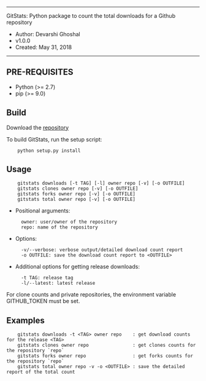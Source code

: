 ******************************************************************************
GitStats: Python package to count the total downloads for a Github repository

* Author: Devarshi Ghoshal    	                       		      
* v1.0.0
* Created: May 31, 2018
******************************************************************************



PRE-REQUISITES
--------------
* Python (>= 2.7)
* pip (>= 9.0)

Build
------
Download the [repository](https://github.com/dghoshal/gitstats/releases/download/v1.0.0/gitstats-1.0.0.zip)

To build GitStats, run the setup script:

        python setup.py install

Usage
-----

        gitstats downloads [-t TAG] [-l] owner repo [-v] [-o OUTFILE]
        gitstats clones owner repo [-v] [-o OUTFILE]
        gitstats forks owner repo [-v] [-o OUTFILE]
        gitstats total owner repo [-v] [-o OUTFILE]

* Positional arguments:

        owner: user/owner of the repository
        repo: name of the repository

* Options:

        -v/--verbose: verbose output/detailed download count report
        -o OUTFILE: save the download count report to <OUTFILE>

* Additional options for getting release downloads:

        -t TAG: release tag
        -l/--latest: latest release 

For clone counts and private repositories, the environment variable GITHUB_TOKEN must be set.

Examples
--------

        gitstats downloads -t <TAG> owner repo    : get download counts for the release <TAG>
        gitstats clones owner repo                : get clones counts for the repository `repo`
        gitstats forks owner repo                 : get forks counts for the repository `repo`
        gitstats total owner repo -v -o <OUTFILE> : save the detailed report of the total count

        
